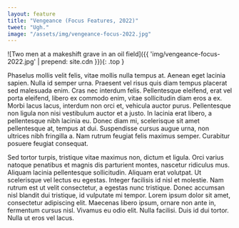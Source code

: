 ```yaml
---
layout: feature
title: "Vengeance (Focus Features, 2022)"
tweet: "Ugh."
image: "/assets/img/vengeance-focus-2022.jpg"
---
```


![Two men at a makeshift grave in an oil field]({{ 'img/vengeance-focus-2022.jpg' | prepend: site.cdn }}){: .top }

Phaselus mollis velit felis, vitae mollis nulla tempus at. Aenean eget lacinia sapien. Nulla id semper urna. Praesent vel risus quis diam tempus placerat sed malesuada enim. Cras nec interdum felis. Pellentesque eleifend, erat vel porta eleifend, libero ex commodo enim, vitae sollicitudin diam eros a ex. Morbi lacus lacus, interdum non orci et, vehicula auctor purus. Pellentesque non ligula non nisi vestibulum auctor et a justo. In lacinia erat libero, a pellentesque nibh lacinia eu. Donec diam mi, scelerisque sit amet pellentesque at, tempus at dui. Suspendisse cursus augue urna, non ultrices nibh fringilla a. Nam rutrum feugiat felis maximus semper. Curabitur posuere feugiat consequat.

Sed tortor turpis, tristique vitae maximus non, dictum et ligula. Orci varius natoque penatibus et magnis dis parturient montes, nascetur ridiculus mus. Aliquam lacinia pellentesque sollicitudin. Aliquam erat volutpat. Ut scelerisque vel lectus eu egestas. Integer facilisis id nisl et molestie. Nam rutrum est ut velit consectetur, a egestas nunc tristique. Donec accumsan nisl blandit dui tristique, id vulputate mi tempor. Lorem ipsum dolor sit amet, consectetur adipiscing elit. Maecenas libero ipsum, ornare non ante in, fermentum cursus nisl. Vivamus eu odio elit. Nulla facilisi. Duis id dui tortor. Nulla ut eros vel lacus.